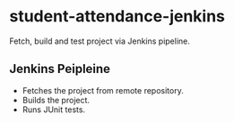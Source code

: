 # student-attendance-jenkins
Fetch, build and test project via Jenkins pipeline.

## Jenkins Peipleine
- Fetches the project from remote repository.
- Builds the project.
- Runs JUnit tests.